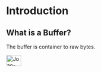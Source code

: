 # Introduction

## What is a Buffer?

The buffer is container to raw bytes. 

 <img align="center" alt="Joao-Python" height="30" width="40" src="https://attiquetecnologia.com.br/post/bit-e-byte-unidades-de-medida-em-computacao">